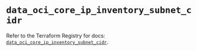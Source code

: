 # `data_oci_core_ip_inventory_subnet_cidr`

Refer to the Terraform Registry for docs: [`data_oci_core_ip_inventory_subnet_cidr`](https://registry.terraform.io/providers/oracle/oci/6.18.0/docs/data-sources/core_ip_inventory_subnet_cidr).
